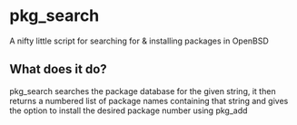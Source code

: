 pkg\_search
===========

A nifty little script for searching for & installing packages in OpenBSD

What does it do?
----------------

pkg\_search searches the package database for the given string, it then returns a numbered list of package names containing that string and gives the option to install the desired package number using pkg\_add
